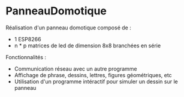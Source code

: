 # PanneauDomotique

Réalisation d'un panneau domotique composé de :

- 1 ESP8266
- n * p matrices de led de dimension 8x8 branchées en série


Fonctionnalités : 
- Communication réseau avec un autre programme
- Affichage de phrase, dessins, lettres, figures géométriques, etc
- Utilisation d'un programme intéractif pour simuler un dessin sur le panneau
